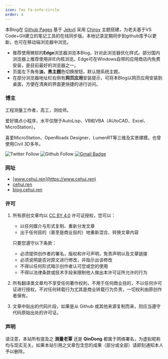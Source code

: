 ```yaml
---
icon: fas fa-info-circle
order: 4
---
```


本Blog在 [Github Pages](https://pages.github.com/) 基于 [Jekyll](https://jekyllrb.com/) 采用 [Chirpy](https://github.com/cotes2020/jekyll-theme-chirpy) 主题搭建，为老夫基于VS Code+Git建立的笔记工具的在线同步版。本地记录定期同步到github库予以更新。也可在移动端浏览器中浏览。

- 推荐使用微软的**Edge**浏览器浏览本Blog，针对此浏览器优化样式。部分国内浏览器上推荐使用非IE内核浏览。Edge可在Windows自带的应用商店内免费安装，是目前最好的浏览器之一。
- 页面左下角有**淡、黑主题**色切换按钮，默认随系统主题。
- 在部分浏览器地址栏右侧有**网页应用**安装提示，可将本Blog以网页应用安装到桌面，方便在清爽的界面更快捷的进行访问。

### 博主
工程测量工作者，高工，测绘师。

爱好搞点小程序，水平仅限于AutoLisp、VB和VBA（AUtoCAD、Excel、MicroStation）。

喜爱MicroStation、OpenRoads Designer、LumenRT等三维及实景建模。也曾使用Civil 3D多年。

![Twitter Follow](https://img.shields.io/twitter/follow/qd_xyz?style=social)
![Github Follow](https://img.shields.io/github/followers/qin-dong?style=social)
[![Gmail Badge](https://img.shields.io/badge/-qind@139.com-c14438?style=flat-square&logo=Gmail&logoColor=white&link=mailto:qind@139.com)](mailto:qind@139.com)

### 网址
- [www.cehui.ren](https://www.cehui.ren)
- [cehui.ren](https://www.cehui.ren)
- [blog.cehui.ren](https://www.cehui.ren)

### 许可
1. 所有原创文章均以 [CC BY 4.0](https://creativecommons.org/licenses/by/4.0/) 许可证授权，您可以：
    - 以任何媒介与形式复制、重新分发文章
    - 出于任何目的（甚至是商业目的）地重新混合、转换文章内容

    只要您遵守以下条款：
     - 必须提供创作者的署名，版权和许可声明，免责声明以及文章链接
     - 必须说明是否对原文进行修改，并指示出该修改
     - 不得以任何形式暗示创作者认可您或您的使用
     - 不得以法律条款或技术手段来限制他人做出本许可证所允许的行为
2. 所有翻译类文章均不享受任何著作权利，不用于任何商业目的，不以任何许可证进行授权，不对任何转载行为尤其是商业转载行为负责，一切权利由原创作者保有。
3. 文章中贴出的代码片段，如果是从 Github 或其他来源复制而来，则应当遵守代码原始出处的许可证。

### 声明
请注意，本站所有提及之 **测量老覃** 还是 **QinDong** 都属于网络署名，为虚拟昵称均与现实无关。如果本站引用之文章包含您的成果（部分或全部）请即刻通知本人予以删除。